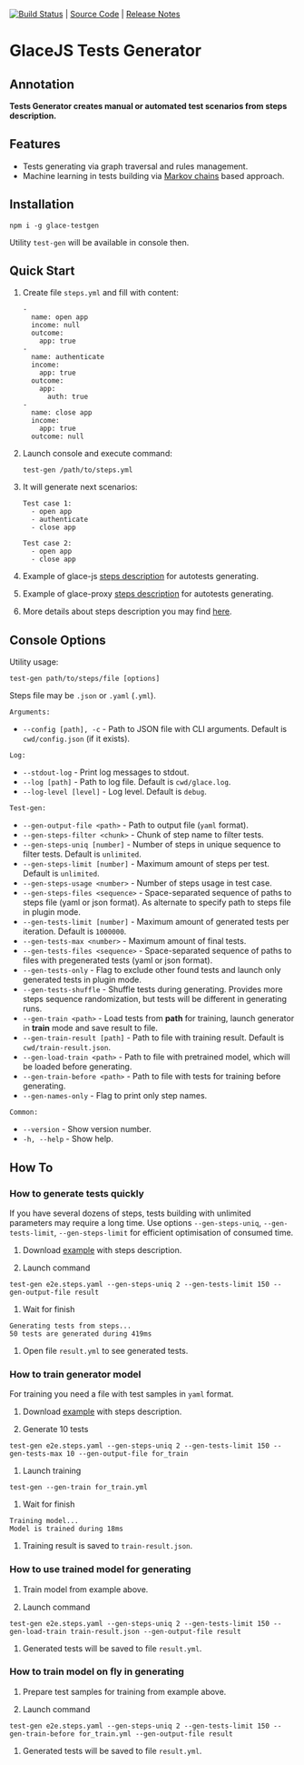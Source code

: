 [![Build Status](https://travis-ci.org/glacejs/glace-testgen.svg?branch=master)](https://travis-ci.org/glacejs/glace-testgen)
 | [Source Code](https://github.com/glacejs/glace-testgen)
 | [Release Notes](tutorial-release-notes.html)

# GlaceJS Tests Generator

## Annotation

**Tests Generator creates manual or automated test scenarios from steps description.**

## Features

- Tests generating via graph traversal and rules management.
- Machine learning in tests building via [Markov chains](https://en.wikipedia.org/wiki/Markov_chain) based approach.

## Installation

```
npm i -g glace-testgen
```

Utility `test-gen` will be available in console then.

## Quick Start

1. Create file `steps.yml` and fill with content:

    ```
    -
      name: open app
      income: null
      outcome:
        app: true
    -
      name: authenticate
      income:
        app: true
      outcome:
        app:
          auth: true
    -
      name: close app
      income: 
        app: true
      outcome: null
    ```

1. Launch console and execute command:

    ```
    test-gen /path/to/steps.yml
    ```

1. It will generate next scenarios:

    ```
    Test case 1:
      - open app
      - authenticate
      - close app

    Test case 2:
      - open app
      - close app
    ```

1. Example of glace-js [steps description](https://github.com/glacejs/glace-js/blob/master/tests/e2e.steps.yaml) for autotests generating.

1. Example of glace-proxy [steps description](https://github.com/glacejs/glace-proxy/blob/master/tests/e2e.steps.yaml) for autotests generating.

1. More details about steps description you may find [here](tutorial-steps-description.html).

## Console Options

Utility usage:

```
test-gen path/to/steps/file [options]
```

Steps file may be `.json` or `.yaml` (`.yml`).

`Arguments:`

- `--config [path], -c` - Path to JSON file with CLI arguments. Default is `cwd/config.json` (if it exists).

`Log:`

- `--stdout-log` - Print log messages to stdout.
- `--log [path]` - Path to log file. Default is `cwd/glace.log`.
- `--log-level [level]` - Log level. Default is `debug`.

`Test-gen:`

- `--gen-output-file <path>` - Path to output file (`yaml` format).
- `--gen-steps-filter <chunk>` - Chunk of step name to filter tests.
- `--gen-steps-uniq [number]` - Number of steps in unique sequence to filter tests. Default is `unlimited`.
- `--gen-steps-limit [number]` - Maximum amount of steps per test. Default is `unlimited`.
- `--gen-steps-usage <number>` - Number of steps usage in test case.
- `--gen-steps-files <sequence>` - Space-separated sequence of paths to steps file (yaml or json format). As alternate to specify path to steps file in plugin mode.
- `--gen-tests-limit [number]` - Maximum amount of generated tests per iteration. Default is `1000000`.
- `--gen-tests-max <number>` - Maximum amount of final tests.
- `--gen-tests-files <sequence>` - Space-separated sequence of paths to files with pregenerated tests (yaml or json format).
- `--gen-tests-only` - Flag to exclude other found tests and launch only generated tests in plugin mode.
- `--gen-tests-shuffle` - Shuffle tests during generating. Provides more steps sequence randomization, but tests will be different in generating runs.
- `--gen-train <path>` - Load tests from **path** for training, launch generator in **train** mode and save result to file.
- `--gen-train-result [path]` - Path to file with training result. Default is `cwd/train-result.json`.
- `--gen-load-train <path>` - Path to file with pretrained model, which will be loaded before generating.
- `--gen-train-before <path>` - Path to file with tests for training before generating.
- `--gen-names-only` - Flag to print only step names.

`Common:`

- `--version` - Show version number.
- `-h, --help` - Show help.

## How To

### How to generate tests quickly

If you have several dozens of steps, tests building with unlimited parameters may require a long time. Use options
`--gen-steps-uniq`, `--gen-tests-limit`, `--gen-steps-limit` for efficient optimisation of consumed time.

1. Download [example](https://github.com/glacejs/glace-js/blob/master/tests/e2e.steps.yaml) with steps description.

1. Launch command

  ```
  test-gen e2e.steps.yaml --gen-steps-uniq 2 --gen-tests-limit 150 --gen-output-file result
  ```

1. Wait for finish

  ```
  Generating tests from steps...
  50 tests are generated during 419ms
  ```

1. Open file `result.yml` to see generated tests.

### How to train generator model

For training you need a file with test samples in `yaml` format.

1. Download [example](https://github.com/glacejs/glace-js/blob/master/tests/e2e.steps.yaml) with steps description.

1. Generate 10 tests

  ```
  test-gen e2e.steps.yaml --gen-steps-uniq 2 --gen-tests-limit 150 --gen-tests-max 10 --gen-output-file for_train
  ```

1. Launch training

  ```
  test-gen --gen-train for_train.yml
  ```

1. Wait for finish

  ```
  Training model...
  Model is trained during 18ms
  ```

1. Training result is saved to `train-result.json`.

### How to use trained model for generating

1. Train model from example above.

1. Launch command

  ```
  test-gen e2e.steps.yaml --gen-steps-uniq 2 --gen-tests-limit 150 --gen-load-train train-result.json --gen-output-file result
  ```

1. Generated tests will be saved to file `result.yml`.

### How to train model on fly in generating

1. Prepare test samples for training from example above.

1. Launch command

  ```
  test-gen e2e.steps.yaml --gen-steps-uniq 2 --gen-tests-limit 150 --gen-train-before for_train.yml --gen-output-file result
  ```

1. Generated tests will be saved to file `result.yml`.
